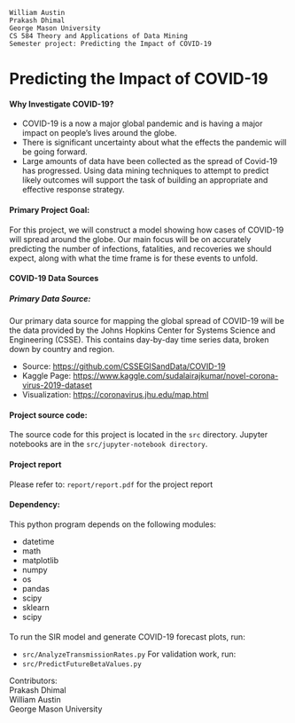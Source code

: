 ```
William Austin
Prakash Dhimal
George Mason University
CS 584 Theory and Applications of Data Mining
Semester project: Predicting the Impact of COVID-19
```

# Predicting the Impact of COVID-19

#### Why Investigate COVID-19?
 * COVID-19 is a now a major global pandemic and is having a major impact on people’s lives around the globe.
 * There is significant uncertainty about what the effects the pandemic will be going forward.
 * Large amounts of data have been collected as the spread of Covid-19 has progressed. Using data mining techniques to attempt to predict likely outcomes will support the task of building an appropriate and effective response strategy.

#### Primary Project Goal:
For this project, we will construct a model showing how cases of COVID-19 will spread around the globe. Our main focus will be on accurately predicting the number of infections, fatalities, and recoveries we should expect, along with what the time frame is for these events to unfold.

#### COVID-19 Data Sources
##### Primary Data Source:
Our primary data source for mapping the global spread of COVID-19 will be the data provided by the Johns Hopkins Center for Systems Science and Engineering (CSSE). This contains day-by-day time series data, broken down by country and region.
 * Source: https://github.com/CSSEGISandData/COVID-19
 * Kaggle Page: https://www.kaggle.com/sudalairajkumar/novel-corona-virus-2019-dataset
 * Visualization: https://coronavirus.jhu.edu/map.html

#### Project source code:
The source code for this project is located in the `src` directory. Jupyter notebooks are in the `src/jupyter-notebook directory`.

#### Project report
Please refer to: `report/report.pdf` for the project report

#### Dependency:
This python program depends on the following modules:
  * datetime
  * math
  * matplotlib
  * numpy
  * os
  * pandas
  * scipy
  * sklearn
  * scipy

####
To run the SIR model and generate COVID-19 forecast plots, run:
  * `src/AnalyzeTransmissionRates.py`
For validation work, run:
  * `src/PredictFutureBetaValues.py`

Contributors:<br/>
Prakash Dhimal<br/>
William Austin<br/>
George Mason University
